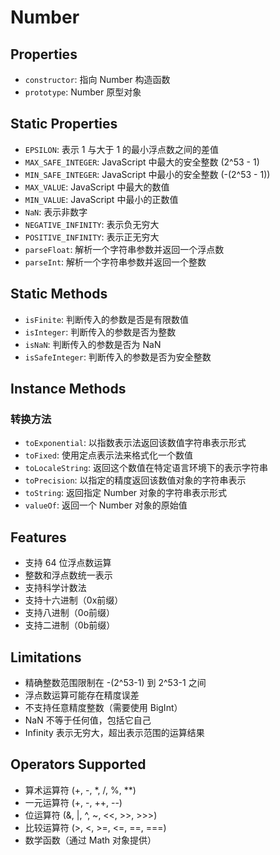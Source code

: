 # Number

## Properties
- `constructor`: 指向 Number 构造函数
- `prototype`: Number 原型对象

## Static Properties
- `EPSILON`: 表示 1 与大于 1 的最小浮点数之间的差值
- `MAX_SAFE_INTEGER`: JavaScript 中最大的安全整数 (2^53 - 1)
- `MIN_SAFE_INTEGER`: JavaScript 中最小的安全整数 (-(2^53 - 1))
- `MAX_VALUE`: JavaScript 中最大的数值
- `MIN_VALUE`: JavaScript 中最小的正数值
- `NaN`: 表示非数字
- `NEGATIVE_INFINITY`: 表示负无穷大
- `POSITIVE_INFINITY`: 表示正无穷大
- `parseFloat`: 解析一个字符串参数并返回一个浮点数
- `parseInt`: 解析一个字符串参数并返回一个整数

## Static Methods
- `isFinite`: 判断传入的参数是否是有限数值
- `isInteger`: 判断传入的参数是否为整数
- `isNaN`: 判断传入的参数是否为 NaN
- `isSafeInteger`: 判断传入的参数是否为安全整数

## Instance Methods
### 转换方法
- `toExponential`: 以指数表示法返回该数值字符串表示形式
- `toFixed`: 使用定点表示法来格式化一个数值
- `toLocaleString`: 返回这个数值在特定语言环境下的表示字符串
- `toPrecision`: 以指定的精度返回该数值对象的字符串表示
- `toString`: 返回指定 Number 对象的字符串表示形式
- `valueOf`: 返回一个 Number 对象的原始值

## Features
- 支持 64 位浮点数运算
- 整数和浮点数统一表示
- 支持科学计数法
- 支持十六进制（0x前缀）
- 支持八进制（0o前缀）
- 支持二进制（0b前缀）

## Limitations
- 精确整数范围限制在 -(2^53-1) 到 2^53-1 之间
- 浮点数运算可能存在精度误差
- 不支持任意精度整数（需要使用 BigInt）
- NaN 不等于任何值，包括它自己
- Infinity 表示无穷大，超出表示范围的运算结果

## Operators Supported
- 算术运算符 (+, -, *, /, %, **)
- 一元运算符 (+, -, ++, --)
- 位运算符 (&, |, ^, ~, <<, >>, >>>)
- 比较运算符 (>, <, >=, <=, ==, ===)
- 数学函数（通过 Math 对象提供） 
